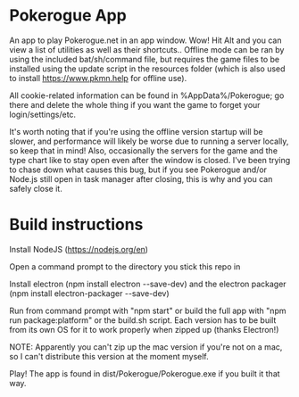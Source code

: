 # Pokerogue App
An app to play Pokerogue.net in an app window. Wow! Hit Alt and you can view a list of utilities as well as their shortcuts.. Offline mode can be ran by using the included bat/sh/command file, but requires the game files to be installed using the update script in the resources folder (which is also used to install https://www.pkmn.help for offline use).

All cookie-related information can be found in %AppData%/Pokerogue; go there and delete the whole thing if you want the game to forget your login/settings/etc.

It's worth noting that if you're using the offline version startup will be slower, and performance will likely be worse due to running a server locally, so keep that in mind! Also, occasionally the servers for the game and the type chart like to stay open even after the window is closed. I've been trying to chase down what causes this bug, but if you see Pokerogue and/or Node.js still open in task manager after closing, this is why and you can safely close it.

# Build instructions

Install NodeJS (https://nodejs.org/en)

Open a command prompt to the directory you stick this repo in

Install electron (npm install electron --save-dev) and the electron packager (npm install electron-packager --save-dev)

Run from command prompt with "npm start" or build the full app with "npm run package:platform" or the build.sh script. Each version has to be built from its own OS for it to work properly when zipped up (thanks Electron!)

NOTE: Apparently you can't zip up the mac version if you're not on a mac, so I can't distribute this version at the moment myself.

Play! The app is found in dist/Pokerogue/Pokerogue.exe if you built it that way.
